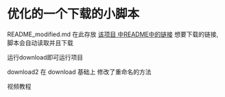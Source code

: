 # 优化的一个下载的小脚本


README_modified.md    在此存放 [该项目 中README中的链接](https://github.com/niumoo/bing-wallpaper)  想要下载的链接, 脚本会自动读取并且下载

运行download即可运行项目

download2 在 download 基础上 修改了重命名的方法



视频教程 